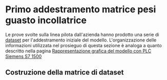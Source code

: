 # Primo addestramento matrice pesi guasto incollatrice
Le prove svolte sulla linea pilota dall'azienda hanno prodotto una serie di [dataset](/dataset) per l'addestramento iniziale del modello. L'organizzazione delle informazioni utilizzata nel prosieguo di questa sezione è analoga a quanto descritto nella pagina [Rappresentazione grafica del modello con PLC Siemens S7 1500](/math.md)

## Costruzione della matrice di dataset
